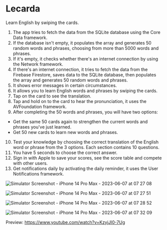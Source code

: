 # Lecarda
Learn English by swiping the cards.

1. The app tries to fetch the data from the SQLite database using the Core Data framework.
2. If the database isn't empty, it populates the array and generates 50 random words and phrases, choosing from more than 5000 words and phrases.
3. If it's empty, it checks whether there's an internet connection by using the Network framework.
4. If there's an internet connection, it tries to fetch the data from the Firebase Firestore, saves data to the SQLite database, then populates the array and generates 50 random words and phrases.
5. It shows error messages in certain circumstances.
6. It allows you to learn English words and phrases by swiping the cards.
7. Tap on the card to see the translation.
8. Tap and hold on to the card to hear the pronunciation, it uses the AVFoundation framework.
9. After completing the 50 words and phrases, you will have two options: 
 - Get the same 50 cards again to strengthen the current words and phrases you've just learned.
 - Get 50 new cards to learn new words and phrases.
10. Test your knowledge by choosing the correct translation of the English word or phrase from the 3 options. Each section contains 10 questions.
11. You have 5 seconds to choose the correct answer.
12. Sign in with Apple to save your scores, see the score table and compete with other users.
11. Get notifications daily by activating the daily reminder, it uses the User Notifications framework.

![Simulator Screenshot - iPhone 14 Pro Max - 2023-06-07 at 07 27 08](https://github.com/ismayilovmurad/Lecarda/assets/42063887/cce910f3-0500-4ba5-b9be-932a301f3762)

![Simulator Screenshot - iPhone 14 Pro Max - 2023-06-07 at 07 27 51](https://github.com/ismayilovmurad/Lecarda/assets/42063887/b3576ec1-3900-4afc-bc58-3e9d26c258a6)

![Simulator Screenshot - iPhone 14 Pro Max - 2023-06-07 at 07 28 52](https://github.com/ismayilovmurad/Lecarda/assets/42063887/c208e9a3-ff56-4a6e-a1e6-79683fd8d0d5)

![Simulator Screenshot - iPhone 14 Pro Max - 2023-06-07 at 07 32 09](https://github.com/ismayilovmurad/Lecarda/assets/42063887/8ea2aac1-7c8f-4ade-a13b-50d6cec4f70e)

Preview: https://www.youtube.com/watch?v=KzyjJI0-7Ug
